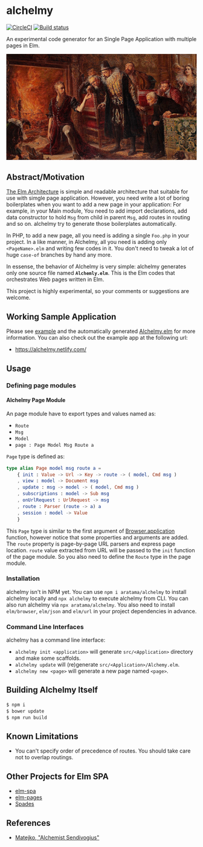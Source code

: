 # alchelmy

[![CircleCI](https://circleci.com/gh/aratama/alchelmy.svg?style=svg)](https://circleci.com/gh/aratama/alchelmy)
[![Build status](https://ci.appveyor.com/api/projects/status/8yvgjo92gk8jkw1j?svg=true)](https://ci.appveyor.com/project/aratama/elm-alchemy)

An experimental code generator for an Single Page Application with multiple pages in Elm.

![Alchemist Sendivogius](docs/Alchemik_Sedziwoj_Matejko.JPG)

## Abstract/Motivation

[The Elm Architecture](https://guide.elm-lang.org/architecture/) is simple and readable architecture that suitable for use with simgle page application. However, you need write a lot of boring boilerplates when you want to add a new page in your application: For example, in your Main module, You need to add import declarations, add data constructor to hold `Msg` from child in parent `Msg`, add routes in routing and so on. alchelmy try to generate those boilerplates automatically.

In PHP, to add a new page, all you need is adding a single `Foo.php` in your project. In a like manner, in Alchelmy, all you need is adding only `<PageName>.elm` and writing few codes in it. You don't need to tweak a lot of huge `case-of` branches by hand any more.

In essense, the behavior of Alchelmy is very simple: alchelmy generates only one source file named **`Alchemly.elm`**. This is the Elm codes that orchestrates Web pages written in Elm.

This project is highly experimental, so your comments or suggestions are welcome.

## Working Sample Application

Please see [example](example) and the automatically generated [Alchelmy.elm](https://github.com/aratama/alchelmy/blob/master/example/src/Alchelmy.elm) for more information. You can also check out the example app at the following url:

- https://alchelmy.netlify.com/

## Usage

### Defining page modules

#### Alchelmy Page Module

An page module have to export types and values named as:

- `Route`
- `Msg`
- `Model`
- `page : Page Model Msg Route a`

`Page` type is defined as:

```elm
type alias Page model msg route a =
    { init : Value -> Url -> Key -> route -> ( model, Cmd msg )
    , view : model -> Document msg
    , update : msg -> model -> ( model, Cmd msg )
    , subscriptions : model -> Sub msg
    , onUrlRequest : UrlRequest -> msg
    , route : Parser (route -> a) a
    , session : model -> Value
    }
```

This `Page` type is similar to the first argument of [Browser.application](https://package.elm-lang.org/packages/elm/browser/latest/Browser#application) function, however notice that some properties and arguments are added. The `route` property is page-by-page URL parsers and express page location. `route` value extracted from URL will be passed to the `init` function of the page module. So you also need to define the `Route` type in the page module.

### Installation

alchelmy isn't in NPM yet. You can use `npm i aratama/alchelmy` to install alchelmy locally and `npx alchelmy` to execute alchelmy from CLI. You can also run alchelmy via `npx aratama/alchelmy`. You also need to install `elm/browser`, `elm/json` and `elm/url` in your project dependencies in advance.

### Command Line Interfaces

alchelmy has a command line interface:

- `alchelmy init <application>` will generate `src/<Application>` directory and make some scaffolds.
- `alchelmy update` will (re)generate `src/<Application>/Alchemy.elm`.
- `alchelmy new <page>` will generate a new page named `<page>`.

## Building Alchelmy Itself

```sh
$ npm i
$ bower update
$ npm run build
```

## Known Limitations

- You can't specify order of precedence of routes. You should take care not to overlap routings.

## Other Projects for Elm SPA

- [elm-spa](https://www.elm-spa.dev/guide)
- [elm-pages](https://elm-pages.com/)
- [Spades](https://github.com/rogeriochaves/spades)

## References

- [Matejko, "Alchemist Sendivogius"](https://commons.wikimedia.org/wiki/File:Alchemik_Sedziwoj_Matejko.JPG)

